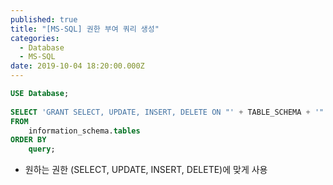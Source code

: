 ```yaml
---
published: true
title: "[MS-SQL] 권한 부여 쿼리 생성"
categories:
  - Database
  - MS-SQL
date: 2019-10-04 18:20:00.000Z
---
```


```sql
USE Database;
 
SELECT 'GRANT SELECT, UPDATE, INSERT, DELETE ON "' + TABLE_SCHEMA + '"."' + TABLE_NAME + '" TO "username"' AS query
FROM
	information_schema.tables
ORDER BY
	query;
```

* 원하는 권한 (SELECT, UPDATE, INSERT, DELETE)에 맞게 사용